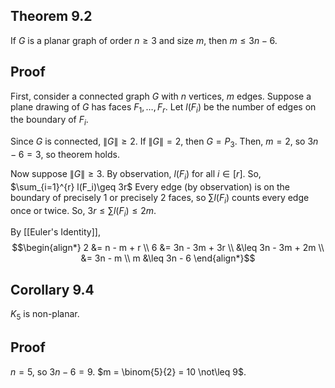 ## Theorem 9.2
If $G$ is a planar graph of order $n\geq 3$ and size $m$, then $m\leq 3n - 6$.

## Proof
First, consider a connected graph $G$ with $n$ vertices, $m$ edges.
Suppose a plane drawing of $G$ has faces $F_1,\dots, F_r$.
Let $l(F_i)$ be the number of edges on the boundary of $F_i$.

Since $G$ is connected, $\|G\|\geq 2$.
If $\|G\| = 2$, then $G = P_3$.
Then, $m = 2$, so $3n - 6 = 3$, so theorem holds.

Now suppose $\|G\|\geq 3$. By observation, $l(F_i)$ for all $i\in{[r]}$.
So, $\sum_{i=1}^{r} l(F_i)\geq 3r$
Every edge (by observation) is on the boundary of precisely 1 or
precisely 2 faces, so $\sum l(F_i)$ counts every edge once or twice.
So, $3r\leq \sum l(F_i) \leq 2m$.

By [[Euler's Identity]],
$$\begin{align*}
2 &= n - m + r \\
6 &= 3n - 3m + 3r \\
  &\leq 3n - 3m + 2m \\
  &= 3n - m \\
m &\leq 3n - 6
\end{align*}$$

## Corollary 9.4
$K_5$ is non-planar.

## Proof
$n = 5$, so $3n - 6 = 9$.
$m = \binom{5}{2} = 10 \not\leq 9$.

